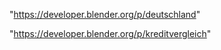 "https://developer.blender.org/p/deutschland"

"https://developer.blender.org/p/kreditvergleich"

 
